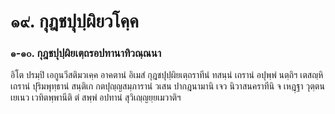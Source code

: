 <h1>๑๙. กุฎชปุปฺผิยวโคฺค</h1>
<h3>๑-๑๐. กุฎชปุปฺผิยเตฺถรอปทานาทิวณฺณนา</h3>
<p>อิโต   ปรมฺปิ เอกูนวีสติมวเคฺค อาคตานํ อิเมสํ กุฎชปุปฺผิยเตฺถราทีนํ ทสนฺนํ เถรานํ อปุพฺพํ นตฺถิฯ เตสญฺหิ เถรานํ ปุริมพุทฺธานํ สนฺติเก กตปุญฺญสมฺภารานํ วเสน ปากฎนามานิ เจว นิวาสนคราทีนิ จ เหฎฺฐา วุตฺตนเยเนว เวทิตพฺพานีติ ตํ สพฺพํ อปทานํ สุวิเญฺญยฺยเมวาติฯ</p>

</p>





